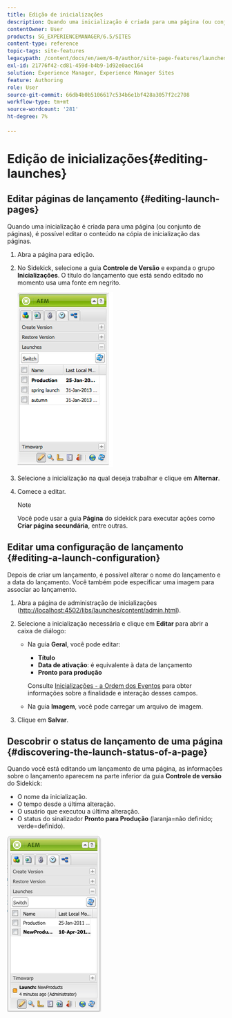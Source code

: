 ```yaml
---
title: Edição de inicializações
description: Quando uma inicialização é criada para uma página (ou conjunto de páginas), é possível editar o conteúdo na cópia de inicialização das páginas.
contentOwner: User
products: SG_EXPERIENCEMANAGER/6.5/SITES
content-type: reference
topic-tags: site-features
legacypath: /content/docs/en/aem/6-0/author/site-page-features/launches
exl-id: 21776f42-cd81-459d-b4b9-1d92e0aec164
solution: Experience Manager, Experience Manager Sites
feature: Authoring
role: User
source-git-commit: 66db4b0b5106617c534b6e1bf428a3057f2c2708
workflow-type: tm+mt
source-wordcount: '281'
ht-degree: 7%

---
```


# Edição de inicializações{#editing-launches}

## Editar páginas de lançamento {#editing-launch-pages}

Quando uma inicialização é criada para uma página (ou conjunto de páginas), é possível editar o conteúdo na cópia de inicialização das páginas.

1. Abra a página para edição.
1. No Sidekick, selecione a guia **Controle de Versão** e expanda o grupo **Inicializações**. O título do lançamento que está sendo editado no momento usa uma fonte em negrito.

   ![chlimage_1-13](assets/chlimage_1-13.jpeg)

1. Selecione a inicialização na qual deseja trabalhar e clique em **Alternar**.
1. Comece a editar.

   >[!NOTE]
   >
   >Você pode usar a guia **Página** do sidekick para executar ações como **Criar página secundária**, entre outras.

## Editar uma configuração de lançamento {#editing-a-launch-configuration}

Depois de criar um lançamento, é possível alterar o nome do lançamento e a data do lançamento. Você também pode especificar uma imagem para associar ao lançamento.

1. Abra a página de administração de inicializações ([http://localhost:4502/libs/launches/content/admin.html](http://localhost:4502/libs/launches/content/admin.html)).

1. Selecione a inicialização necessária e clique em **Editar** para abrir a caixa de diálogo:

   * Na guia **Geral**, você pode editar:

      * **Título**
      * **Data de ativação**: é equivalente à data de lançamento
      * **Pronto para produção**

     Consulte [Inicializações - a Ordem dos Eventos](/help/sites-authoring/launches.md#launches-the-order-of-events) para obter informações sobre a finalidade e interação desses campos.

   * Na guia **Imagem**, você pode carregar um arquivo de imagem.

1. Clique em **Salvar**.

## Descobrir o status de lançamento de uma página {#discovering-the-launch-status-of-a-page}

Quando você está editando um lançamento de uma página, as informações sobre o lançamento aparecem na parte inferior da guia **Controle de versão** do Sidekick:

* O nome da inicialização.
* O tempo desde a última alteração.
* O usuário que executou a última alteração.
* O status do sinalizador **Pronto para Produção** (laranja=não definido; verde=definido).

![chlimage_1-186](assets/chlimage_1-186.png)
